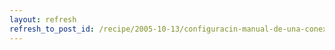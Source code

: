 ```yaml
---
layout: refresh
refresh_to_post_id: /recipe/2005-10-13/configuracin-manual-de-una-conexin-de-red-en-gnu-linux-con-net-tools.html
---
```

